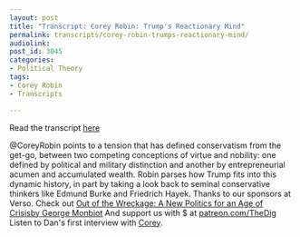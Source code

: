 ```yaml
---
layout: post
title: "Transcript: Corey Robin: Trump's Reactionary Mind"
permalink: transcripts/corey-robin-trumps-reactionary-mind/
audiolink: 
post_id: 3045
categories: 
- Political Theory
tags: 
- Corey Robin
- Transcripts

---
```

Read the transcript [here](https://jacobinmag.com/2017/11/trump-corey-robin-reactionary-mind-interview)

@CoreyRobin points to a tension that has defined conservatism from the  get-go, between two competing conceptions of virtue and nobility: one  defined by political and military distinction and another by  entrepreneurial  acumen and accumulated wealth. Robin parses how Trump  fits into this dynamic history, in part by taking a look back to seminal conservative thinkers like Edmund Burke and Friedrich Hayek. Thanks to  our sponsors at Verso. Check out [Out of the Wreckage: A New Politics for an Age of Crisisby George Monbiot](versobooks.com/books/2571-out-of-the-wreckage) And support us with $ at [patreon.com/TheDig](patreon.com/TheDig) Listen to Dan's first interview with [Corey](https://thedigradio.com/podcast/corey-robin-trumps-reactionary-mind/).